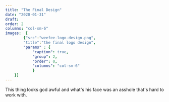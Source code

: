 ```yaml
---
title: "The Final Design"
date: "2020-01-31"
draft:
order: 2
columns: "col-sm-6"
images:  [
        {"src":"weefee-logo-design.png",
        "title":"the final logo design",
        "params" : {
            "caption": true,
            "group": 2, 
            "order": 0,
            "columns": "col-sm-6"
            }
    }] 
---
```

This thing looks god awful and what's his face was an asshole that's hard to work with.